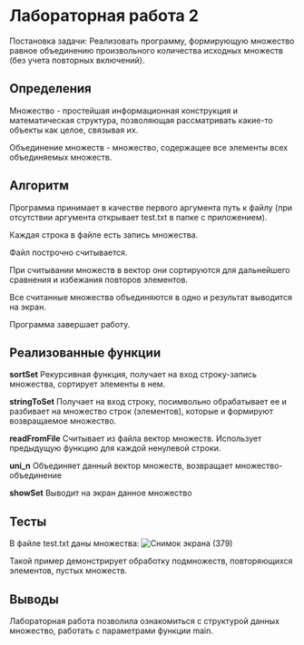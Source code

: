 # Лабораторная работа 2
Постановка задачи: Реализовать программу, формирующую множество равное объединению произвольного количества исходных множеств (без учета повторных включений).

## Определения
Множество - простейшая информационная конструкция и математическая структура, позволяющая рассматривать какие-то объекты как целое, связывая их.

Объединение множеств - множество, содержащее все элементы всех объединяемых множеств.

## Алгоритм

Программа принимает в качестве первого аргумента путь к файлу (при отсутствии аргумента открывает test.txt в папке с приложением).

Каждая строка в файле есть запись множества.

Файл построчно считывается.

При считывании множеств в вектор они сортируются для дальнейшего сравнения и избежания повторов элементов.

Все считанные множества объединяются в одно и результат выводится на экран.

Программа завершает работу.

## Реализованные функции
<b> sortSet</b>
Рекурсивная функция, получает на вход строку-запись множества, сортирует элементы в нем.

<b>stringToSet</b>
Получает на вход строку, посимвольно обрабатывает ее и разбивает на множество строк (элементов), которые и формируют возвращаемое множество.

<b>readFromFile</b>
Считывает из файла вектор множеств. Использует предыдущую функцию для каждой ненулевой строки.

<b>uni_n</b>
Объединяет данный вектор множеств, возвращает множество-объединение

<b>showSet</b>
Выводит на экран данное множество

## Тесты
В файле test.txt даны множества:
![Снимок экрана (379)](https://user-images.githubusercontent.com/112986008/233844075-2fb97163-2593-4163-b3ec-38c93fe825bc.png)


Такой пример демонстрирует обработку подмножеств, повторяющихся элементов, пустых множеств.

## Выводы
Лабораторная работа позволила ознакомиться с структурой данных множество, работать с параметрами функции main.
